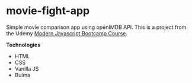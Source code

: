 # movie-fight-app
Simple movie comparison app using openIMDB API. This is a project from the Udemy [Modern Javascript Bootcamp Course](https://www.udemy.com/course/javascript-beginners-complete-tutorial/).

**Technologies**
* HTML
* CSS
* Vanilla JS
* Bulma




